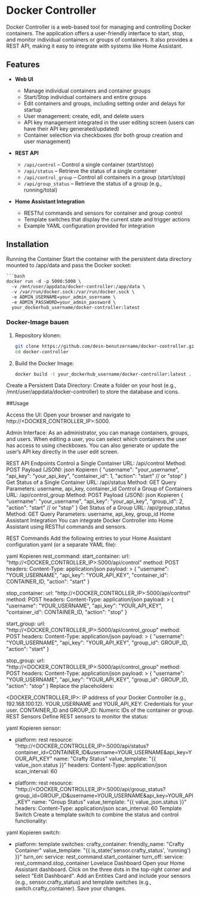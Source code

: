 # Docker Controller

Docker Controller is a web-based tool for managing and controlling Docker containers. The application offers a user-friendly interface to start, stop, and monitor individual containers or groups of containers. It also provides a REST API, making it easy to integrate with systems like Home Assistant.

## Features

- **Web UI**
  - Manage individual containers and container groups
  - Start/Stop individual containers and entire groups
  - Edit containers and groups, including setting order and delays for startup
  - User management: create, edit, and delete users
  - API key management integrated in the user editing screen (users can have their API key generated/updated)
  - Container selection via checkboxes (for both group creation and user management)

- **REST API**
  - `/api/control` – Control a single container (start/stop)
  - `/api/status` – Retrieve the status of a single container
  - `/api/control_group` – Control all containers in a group (start/stop)
  - `/api/group_status` – Retrieve the status of a group (e.g., running/total)

- **Home Assistant Integration**
  - RESTful commands and sensors for container and group control
  - Template switches that display the current state and trigger actions
  - Example YAML configuration provided for integration

## Installation

Running the Container
Start the container with the persistent data directory mounted to /app/data and pass the Docker socket:

    ```bash
    docker run -d -p 5000:5000 \
      -v /mnt/user/appdata/docker-controller:/app/data \
      -v /var/run/docker.sock:/var/run/docker.sock \
      -e ADMIN_USERNAME=your_admin_username \
      -e ADMIN_PASSWORD=your_admin_password \
      your_dockerhub_username/docker-controller:latest

### Docker-Image bauen

1. Repository klonen:
   ```bash
   git clone https://github.com/dein-benutzername/docker-controller.git
   cd docker-controller

2. Build the Docker Image:
    ```bash
    docker build -t your_dockerhub_username/docker-controller:latest .
Create a Persistent Data Directory: Create a folder on your host (e.g., /mnt/user/appdata/docker-controller) to store the database and icons.


##Usage

Access the UI:
Open your browser and navigate to http://<DOCKER_CONTROLLER_IP>:5000.

Admin Interface:
As an administrator, you can manage containers, groups, and users. When editing a user, you can select which containers the user has access to using checkboxes. You can also generate or update the user’s API key directly in the user edit screen.

REST API Endpoints
Control a Single Container
URL: /api/control
Method: POST
Payload (JSON):
json
Kopieren
{
  "username": "your_username",
  "api_key": "your_api_key",
  "container_id": 1,
  "action": "start"  // or "stop"
}
Get Status of a Single Container
URL: /api/status
Method: GET
Query Parameters: username, api_key, container_id
Control a Group of Containers
URL: /api/control_group
Method: POST
Payload (JSON):
json
Kopieren
{
  "username": "your_username",
  "api_key": "your_api_key",
  "group_id": 2,
  "action": "start"  // or "stop"
}
Get Status of a Group
URL: /api/group_status
Method: GET
Query Parameters: username, api_key, group_id
Home Assistant Integration
You can integrate Docker Controller into Home Assistant using RESTful commands and sensors.

REST Commands
Add the following entries to your Home Assistant configuration.yaml (or a separate YAML file):

yaml
Kopieren
rest_command:
  start_container:
    url: "http://<DOCKER_CONTROLLER_IP>:5000/api/control"
    method: POST
    headers:
      Content-Type: application/json
    payload: >
      {
        "username": "YOUR_USERNAME",
        "api_key": "YOUR_API_KEY",
        "container_id": CONTAINER_ID,
        "action": "start"
      }

  stop_container:
    url: "http://<DOCKER_CONTROLLER_IP>:5000/api/control"
    method: POST
    headers:
      Content-Type: application/json
    payload: >
      {
        "username": "YOUR_USERNAME",
        "api_key": "YOUR_API_KEY",
        "container_id": CONTAINER_ID,
        "action": "stop"
      }

  start_group:
    url: "http://<DOCKER_CONTROLLER_IP>:5000/api/control_group"
    method: POST
    headers:
      Content-Type: application/json
    payload: >
      {
        "username": "YOUR_USERNAME",
        "api_key": "YOUR_API_KEY",
        "group_id": GROUP_ID,
        "action": "start"
      }

  stop_group:
    url: "http://<DOCKER_CONTROLLER_IP>:5000/api/control_group"
    method: POST
    headers:
      Content-Type: application/json
    payload: >
      {
        "username": "YOUR_USERNAME",
        "api_key": "YOUR_API_KEY",
        "group_id": GROUP_ID,
        "action": "stop"
      }
Replace the placeholders:

<DOCKER_CONTROLLER_IP>: IP address of your Docker Controller (e.g., 192.168.100.12).
YOUR_USERNAME and YOUR_API_KEY: Credentials for your user.
CONTAINER_ID and GROUP_ID: Numeric IDs of the container or group.
REST Sensors
Define REST sensors to monitor the status:

yaml
Kopieren
sensor:
  - platform: rest
    resource: "http://<DOCKER_CONTROLLER_IP>:5000/api/status?container_id=CONTAINER_ID&username=YOUR_USERNAME&api_key=YOUR_API_KEY"
    name: "Crafty Status"
    value_template: "{{ value_json.status }}"
    headers:
      Content-Type: application/json
    scan_interval: 60

  - platform: rest
    resource: "http://<DOCKER_CONTROLLER_IP>:5000/api/group_status?group_id=GROUP_ID&username=YOUR_USERNAME&api_key=YOUR_API_KEY"
    name: "Group Status"
    value_template: "{{ value_json.status }}"
    headers:
      Content-Type: application/json
    scan_interval: 60
Template Switch
Create a template switch to combine the status and control functionality:

yaml
Kopieren
switch:
  - platform: template
    switches:
      crafty_container:
        friendly_name: "Crafty Container"
        value_template: "{{ is_state('sensor.crafty_status', 'running') }}"
        turn_on:
          service: rest_command.start_container
        turn_off:
          service: rest_command.stop_container
Lovelace Dashboard
Open your Home Assistant dashboard.
Click on the three dots in the top-right corner and select "Edit Dashboard".
Add an Entities Card and include your sensors (e.g., sensor.crafty_status) and template switches (e.g., switch.crafty_container).
Save your changes.
